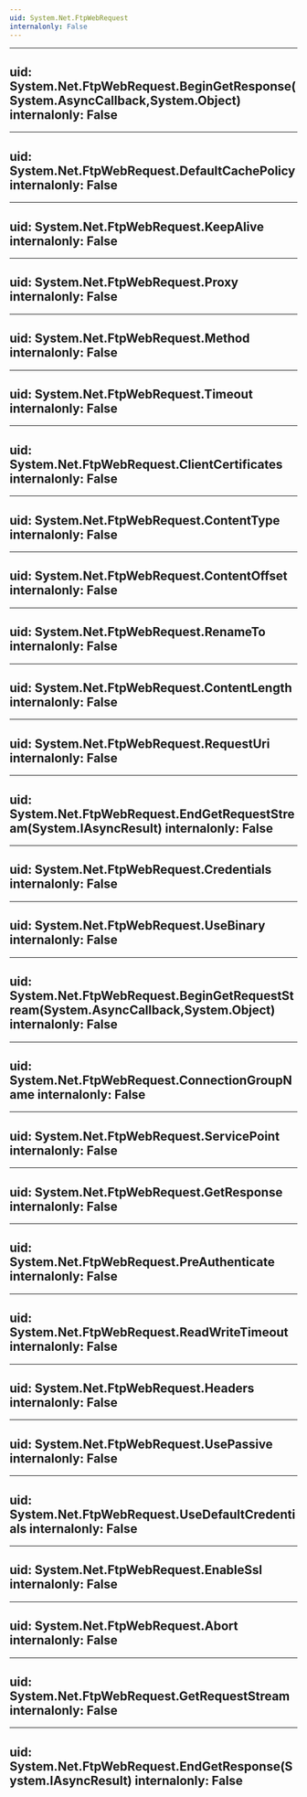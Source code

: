 ```yaml
---
uid: System.Net.FtpWebRequest
internalonly: False
---
```


---
uid: System.Net.FtpWebRequest.BeginGetResponse(System.AsyncCallback,System.Object)
internalonly: False
---

---
uid: System.Net.FtpWebRequest.DefaultCachePolicy
internalonly: False
---

---
uid: System.Net.FtpWebRequest.KeepAlive
internalonly: False
---

---
uid: System.Net.FtpWebRequest.Proxy
internalonly: False
---

---
uid: System.Net.FtpWebRequest.Method
internalonly: False
---

---
uid: System.Net.FtpWebRequest.Timeout
internalonly: False
---

---
uid: System.Net.FtpWebRequest.ClientCertificates
internalonly: False
---

---
uid: System.Net.FtpWebRequest.ContentType
internalonly: False
---

---
uid: System.Net.FtpWebRequest.ContentOffset
internalonly: False
---

---
uid: System.Net.FtpWebRequest.RenameTo
internalonly: False
---

---
uid: System.Net.FtpWebRequest.ContentLength
internalonly: False
---

---
uid: System.Net.FtpWebRequest.RequestUri
internalonly: False
---

---
uid: System.Net.FtpWebRequest.EndGetRequestStream(System.IAsyncResult)
internalonly: False
---

---
uid: System.Net.FtpWebRequest.Credentials
internalonly: False
---

---
uid: System.Net.FtpWebRequest.UseBinary
internalonly: False
---

---
uid: System.Net.FtpWebRequest.BeginGetRequestStream(System.AsyncCallback,System.Object)
internalonly: False
---

---
uid: System.Net.FtpWebRequest.ConnectionGroupName
internalonly: False
---

---
uid: System.Net.FtpWebRequest.ServicePoint
internalonly: False
---

---
uid: System.Net.FtpWebRequest.GetResponse
internalonly: False
---

---
uid: System.Net.FtpWebRequest.PreAuthenticate
internalonly: False
---

---
uid: System.Net.FtpWebRequest.ReadWriteTimeout
internalonly: False
---

---
uid: System.Net.FtpWebRequest.Headers
internalonly: False
---

---
uid: System.Net.FtpWebRequest.UsePassive
internalonly: False
---

---
uid: System.Net.FtpWebRequest.UseDefaultCredentials
internalonly: False
---

---
uid: System.Net.FtpWebRequest.EnableSsl
internalonly: False
---

---
uid: System.Net.FtpWebRequest.Abort
internalonly: False
---

---
uid: System.Net.FtpWebRequest.GetRequestStream
internalonly: False
---

---
uid: System.Net.FtpWebRequest.EndGetResponse(System.IAsyncResult)
internalonly: False
---
